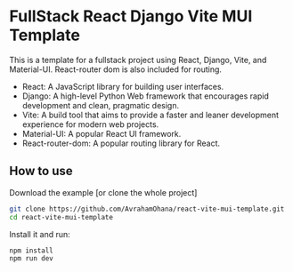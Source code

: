 # FullStack React Django Vite MUI Template

This is a template for a fullstack project using React, Django, Vite, and Material-UI.
React-router dom is also included for routing.

- React: A JavaScript library for building user interfaces.
- Django: A high-level Python Web framework that encourages rapid development and clean, pragmatic design.
- Vite: A build tool that aims to provide a faster and leaner development experience for modern web projects.
- Material-UI: A popular React UI framework.
- React-router-dom: A popular routing library for React.



## How to use

Download the example [or clone the whole project]

```bash
git clone https://github.com/AvrahamOhana/react-vite-mui-template.git
cd react-vite-mui-template
```

Install it and run:

```bash
npm install
npm run dev
```
